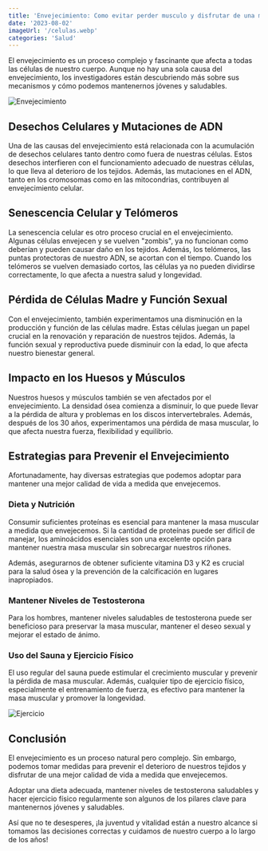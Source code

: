 ```yaml
---
title: 'Envejecimiento: Como evitar perder musculo y disfrutar de una mejor calidad de vida'
date: '2023-08-02'
imageUrl: '/celulas.webp'
categories: 'Salud'
---
```


El envejecimiento es un proceso complejo y fascinante que afecta a todas las células de nuestro cuerpo. Aunque no hay una sola causa del envejecimiento, los investigadores están descubriendo más sobre sus mecanismos y cómo podemos mantenernos jóvenes y saludables.

![Envejecimiento](/celulas.webp)

## Desechos Celulares y Mutaciones de ADN

Una de las causas del envejecimiento está relacionada con la acumulación de desechos celulares tanto dentro como fuera de nuestras células. Estos desechos interfieren con el funcionamiento adecuado de nuestras células, lo que lleva al deterioro de los tejidos. Además, las mutaciones en el ADN, tanto en los cromosomas como en las mitocondrias, contribuyen al envejecimiento celular.

## Senescencia Celular y Telómeros

La senescencia celular es otro proceso crucial en el envejecimiento. Algunas células envejecen y se vuelven "zombis", ya no funcionan como deberían y pueden causar daño en los tejidos. Además, los telómeros, las puntas protectoras de nuestro ADN, se acortan con el tiempo. Cuando los telómeros se vuelven demasiado cortos, las células ya no pueden dividirse correctamente, lo que afecta a nuestra salud y longevidad.

## Pérdida de Células Madre y Función Sexual

Con el envejecimiento, también experimentamos una disminución en la producción y función de las células madre. Estas células juegan un papel crucial en la renovación y reparación de nuestros tejidos. Además, la función sexual y reproductiva puede disminuir con la edad, lo que afecta nuestro bienestar general.

## Impacto en los Huesos y Músculos

Nuestros huesos y músculos también se ven afectados por el envejecimiento. La densidad ósea comienza a disminuir, lo que puede llevar a la pérdida de altura y problemas en los discos intervertebrales. Además, después de los 30 años, experimentamos una pérdida de masa muscular, lo que afecta nuestra fuerza, flexibilidad y equilibrio.

## Estrategias para Prevenir el Envejecimiento

Afortunadamente, hay diversas estrategias que podemos adoptar para mantener una mejor calidad de vida a medida que envejecemos.

### Dieta y Nutrición

Consumir suficientes proteínas es esencial para mantener la masa muscular a medida que envejecemos. Si la cantidad de proteínas puede ser difícil de manejar, los aminoácidos esenciales son una excelente opción para mantener nuestra masa muscular sin sobrecargar nuestros riñones.

Además, asegurarnos de obtener suficiente vitamina D3 y K2 es crucial para la salud ósea y la prevención de la calcificación en lugares inapropiados.

### Mantener Niveles de Testosterona

Para los hombres, mantener niveles saludables de testosterona puede ser beneficioso para preservar la masa muscular, mantener el deseo sexual y mejorar el estado de ánimo.

### Uso del Sauna y Ejercicio Físico

El uso regular del sauna puede estimular el crecimiento muscular y prevenir la pérdida de masa muscular. Además, cualquier tipo de ejercicio físico, especialmente el entrenamiento de fuerza, es efectivo para mantener la masa muscular y promover la longevidad.

![Ejercicio](/images.jpg)

## Conclusión

El envejecimiento es un proceso natural pero complejo. Sin embargo, podemos tomar medidas para prevenir el deterioro de nuestros tejidos y disfrutar de una mejor calidad de vida a medida que envejecemos.

Adoptar una dieta adecuada, mantener niveles de testosterona saludables y hacer ejercicio físico regularmente son algunos de los pilares clave para mantenernos jóvenes y saludables.

Así que no te desesperes, ¡la juventud y vitalidad están a nuestro alcance si tomamos las decisiones correctas y cuidamos de nuestro cuerpo a lo largo de los años!
